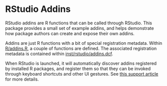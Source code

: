 RStudio Addins
==============

RStudio addins are R functions that can be called through RStudio. This package
provides a small set of example addins, and helps demonstrate how package
authors can create and expose their own addins.

Addins are just R functions with a bit of special registration metadata. Within
[R/addins.R](https://github.com/rstudio/rstudioaddins/blob/master/R/addins.R),
a couple of functions are defined. The associated registration metadata is contained
within
[inst/rstudio/addins.dcf](https://github.com/rstudio/rstudioaddins/blob/master/inst/rstudio/addins.dcf).

When RStudio is launched, it will automatically discover addins registered by
installed R packages, and register them so that they can be invoked through
keyboard shortcuts and other UI gestures. See [this support
article](https://support.rstudio.com/hc/en-us/articles/215605467) for more
details.
